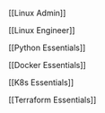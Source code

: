 [[Linux Admin]]

[[Linux Engineer]]

[[Python Essentials]]

[[Docker Essentials]]

[[K8s Essentials]]

[[Terraform Essentials]]